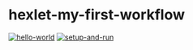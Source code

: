 # hexlet-my-first-workflow

[![hello-world](https://github.com/Reydenge/hexlet-my-first-workflow/actions/workflows/hello-world.yml/badge.svg)](https://github.com/Reydenge/hexlet-my-first-workflow/actions/workflows/hello-world.yml) [![setup-and-run](https://github.com/Reydenge/hexlet-my-first-workflow/actions/workflows/setup-and-test.yml/badge.svg)](https://github.com/Reydenge/hexlet-my-first-workflow/actions/workflows/setup-and-test.yml)
